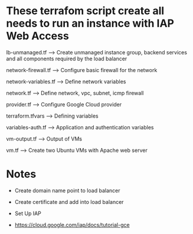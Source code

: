 # These terrafom script create all needs to run an instance with IAP Web Access

lb-unmanaged.tf --> Create unmanaged instance group, backend services and all components required by the load balancer 

network-firewall.tf --> Configure basic firewall for the network

network-variables.tf --> Define network variables

network.tf --> Define network, vpc, subnet, icmp firewall

provider.tf --> Configure Google Cloud provider

terraform.tfvars --> Defining variables 

variables-auth.tf --> Application and authentication variables

vm-output.tf --> Output of VMs 

vm.tf --> Create two Ubuntu VMs with Apache web server

# Notes

- Create domain name point to load balancer

- Create certificate and add into load balancer

- Set Up IAP

- https://cloud.google.com/iap/docs/tutorial-gce